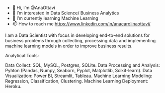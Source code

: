 - 👋 Hi, I’m @AnaOttavi
- 👀 I’m interested in Data Science/ Business Analytics
- 🌱 I’m currently learning Machine Learning
- 📫 How to reach me https://www.linkedin.com/in/anacarolinaottavi/

I am a Data Scientist with focus in developing end-to-end solutions for business problems through collecting, processing data and implementing machine learning models in order to improve business results.

Analytical Tools:

Data Collect: SQL, MySQL, Postgres, SQLite.
Data Processing and Analysis: Pyhton (Pandas, Numpy, Seaborn, Pyplot, Matplotlib, Scikit-learn).
Data Visualization: Power BI, Streamlit, Tableau.
Machine Learning Modeling: Regression, Classification, Clustering.
Machine Learning Deployment: Heroku.

